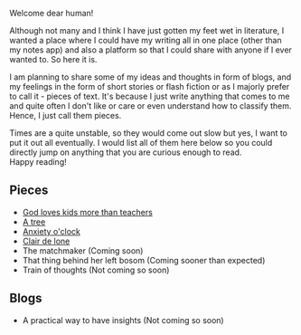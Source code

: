 Welcome dear human! <br>   

Although not many and I think I have just gotten my feet wet in literature, I wanted a place where I could have my writing all in one place (other than my notes app) and also a platform so that I could share with anyone if I ever wanted to. So here it is.

I am planning to share some of my ideas and thoughts in form of blogs, and my feelings in the form of short stories or flash fiction or as I majorly prefer to call it - pieces of text. It's because I just write anything that comes to me and quite often I don't like or care or even understand how to classify them. Hence, I just call them pieces.

Times are a quite unstable, so they would come out slow but yes, I want to put it out all eventually. I would list all of them here below so you could directly jump on anything that you are curious enough to read. <br> 
Happy reading!

## Pieces
 - [God loves kids more than teachers](https://jay22kar.me/thoughts-and-feelings/god-loves-kids-more-than-teachers)
 - [A tree](https://jay22kar.me/thoughts-and-feelings/a-tree)
 - [Anxiety o'clock](https://jay22kar.me/thoughts-and-feelings/anxiety-o-clock)
 - [Clair de lone](https://jay22kar.me/thoughts-and-feelings/clair-de-lone)
 - The matchmaker (Coming soon)
 - That thing behind her left bosom (Coming sooner than expected)
 - Train of thoughts (Not coming so soon)

## Blogs
- A practical way to have insights (Not coming so soon)

